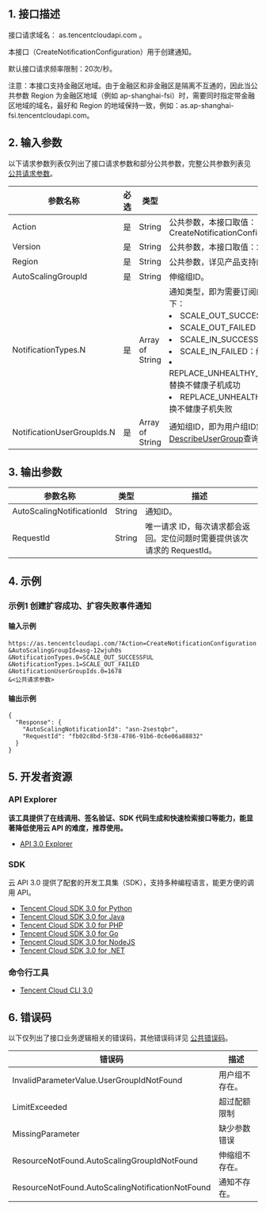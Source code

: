 ## 1. 接口描述

接口请求域名： as.tencentcloudapi.com 。

本接口（CreateNotificationConfiguration）用于创建通知。

默认接口请求频率限制：20次/秒。

注意：本接口支持金融区地域。由于金融区和非金融区是隔离不互通的，因此当公共参数 Region 为金融区地域（例如 ap-shanghai-fsi）时，需要同时指定带金融区地域的域名，最好和 Region 的地域保持一致，例如：as.ap-shanghai-fsi.tencentcloudapi.com。



## 2. 输入参数

以下请求参数列表仅列出了接口请求参数和部分公共参数，完整公共参数列表见 [公共请求参数](/document/api/377/20426)。

| 参数名称 | 必选 | 类型 | 描述 |
|---------|---------|---------|---------|
| Action | 是 | String | 公共参数，本接口取值：CreateNotificationConfiguration |
| Version | 是 | String | 公共参数，本接口取值：2018-04-19 |
| Region | 是 | String | 公共参数，详见产品支持的 [地域列表](/document/api/377/20426#.E5.9C.B0.E5.9F.9F.E5.88.97.E8.A1.A8)。 |
| AutoScalingGroupId | 是 | String | 伸缩组ID。 |
| NotificationTypes.N | 是 | Array of String | 通知类型，即为需要订阅的通知类型集合，取值范围如下：<br/><li>SCALE_OUT_SUCCESSFUL：扩容成功</li><li>SCALE_OUT_FAILED：扩容失败</li><li>SCALE_IN_SUCCESSFUL：缩容成功</li><li>SCALE_IN_FAILED：缩容失败</li><li>REPLACE_UNHEALTHY_INSTANCE_SUCCESSFUL：替换不健康子机成功</li><li>REPLACE_UNHEALTHY_INSTANCE_FAILED：替换不健康子机失败</li> |
| NotificationUserGroupIds.N | 是 | Array of String | 通知组ID，即为用户组ID集合，用户组ID可以通过[DescribeUserGroup](https://cloud.tencent.com/document/api/378/4404)查询。 |

## 3. 输出参数

| 参数名称 | 类型 | 描述 |
|---------|---------|---------|
| AutoScalingNotificationId | String | 通知ID。|
| RequestId | String | 唯一请求 ID，每次请求都会返回。定位问题时需要提供该次请求的 RequestId。|

## 4. 示例

### 示例1 创建扩容成功、扩容失败事件通知

#### 输入示例

```
https://as.tencentcloudapi.com/?Action=CreateNotificationConfiguration
&AutoScalingGroupId=asg-12wjuh0s
&NotificationTypes.0=SCALE_OUT_SUCCESSFUL
&NotificationTypes.1=SCALE_OUT_FAILED
&NotificationUserGroupIds.0=1678
&<公共请求参数>
```

#### 输出示例

```
{
  "Response": {
    "AutoScalingNotificationId": "asn-2sestqbr",
    "RequestId": "fb02c8bd-5f38-4786-91b6-0c6e06a88832"
  }
}
```


## 5. 开发者资源

### API Explorer

**该工具提供了在线调用、签名验证、SDK 代码生成和快速检索接口等能力，能显著降低使用云 API 的难度，推荐使用。**

* [API 3.0 Explorer](https://console.cloud.tencent.com/api/explorer?Product=as&Version=2018-04-19&Action=CreateNotificationConfiguration)

### SDK

云 API 3.0 提供了配套的开发工具集（SDK），支持多种编程语言，能更方便的调用 API。

* [Tencent Cloud SDK 3.0 for Python](https://github.com/TencentCloud/tencentcloud-sdk-python)
* [Tencent Cloud SDK 3.0 for Java](https://github.com/TencentCloud/tencentcloud-sdk-java)
* [Tencent Cloud SDK 3.0 for PHP](https://github.com/TencentCloud/tencentcloud-sdk-php)
* [Tencent Cloud SDK 3.0 for Go](https://github.com/TencentCloud/tencentcloud-sdk-go)
* [Tencent Cloud SDK 3.0 for NodeJS](https://github.com/TencentCloud/tencentcloud-sdk-nodejs)
* [Tencent Cloud SDK 3.0 for .NET](https://github.com/TencentCloud/tencentcloud-sdk-dotnet)

### 命令行工具

* [Tencent Cloud CLI 3.0](https://cloud.tencent.com/document/product/440/6176)

## 6. 错误码

以下仅列出了接口业务逻辑相关的错误码，其他错误码详见 [公共错误码](/document/api/377/20428#.E5.85.AC.E5.85.B1.E9.94.99.E8.AF.AF.E7.A0.81)。

| 错误码 | 描述 |
|---------|---------|
| InvalidParameterValue.UserGroupIdNotFound | 用户组不存在。 |
| LimitExceeded | 超过配额限制 |
| MissingParameter | 缺少参数错误 |
| ResourceNotFound.AutoScalingGroupIdNotFound | 伸缩组不存在。 |
| ResourceNotFound.AutoScalingNotificationNotFound | 通知不存在。 |
